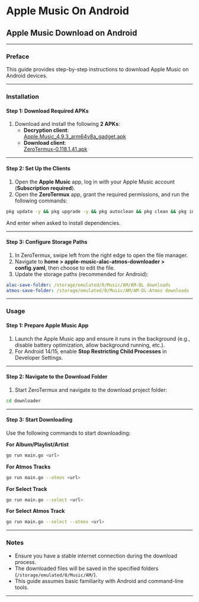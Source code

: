 # Apple Music On Android

## Apple Music Download on Android

***

### **Preface**

This guide provides step-by-step instructions to download Apple Music on Android devices.

***

### **Installation**

#### **Step 1: Download Required APKs**

1. Download and install the following **2 APKs**:
   * **Decryption client**:\
     [Apple.Music\_4.9.3\_arm64v8a\_gadget.apk](https://github.com/itouakirai/apple-music-jshook-script/releases/download/wsa/Apple.Music_4.9.3_arm64v8a_gadget.apk)
   * **Download client**:\
     [ZeroTermux-0.118.1.41.apk](https://github.com/hanxinhao000/ZeroTermux/releases/download/release/ZeroTermux-0.118.1.41.apk)

***

#### **Step 2: Set Up the Clients**

1. Open the **Apple Music** app, log in with your Apple Music account (**Subscription required**).
2. Open the **ZeroTermux** app, grant the required permissions, and run the following commands:

```bash
pkg update -y && pkg upgrade -y && pkg autoclean && pkg clean && pkg install git golang gpac ffmpeg && git clone --depth 1 https://github.com/GenzPN/apple-music-downloader downloader
```
And enter when asked to install dependencies.
***

#### **Step 3: Configure Storage Paths**

1. In ZeroTermux, swipe left from the right edge to open the file manager.
2. Navigate to **home > apple-music-alac-atmos-downloader > config.yaml**, then choose to edit the file.
3. Update the storage paths (recommended for Android):

```yaml
alac-save-folder: /storage/emulated/0/Music/AM/AM-DL downloads
atmos-save-folder: /storage/emulated/0/Music/AM/AM-DL-Atmos downloads
```

***

### **Usage**

#### **Step 1: Prepare Apple Music App**

1. Launch the Apple Music app and ensure it runs in the background (e.g., disable battery optimization, allow background running, etc.).
2. For Android 14/15, enable **Stop Restricting Child Processes** in Developer Settings.

***

#### **Step 2: Navigate to the Download Folder**

1. Start ZeroTermux and navigate to the download project folder:

```bash
cd downloader
```

***

#### **Step 3: Start Downloading**

Use the following commands to start downloading:

**For Album/Playlist/Artist**

```bash
go run main.go <url>
```

**For Atmos Tracks**

```bash
go run main.go --atmos <url>
```

**For Select Track**

```bash
go run main.go --select <url>
```

**For Select Atmos Track**

```bash
go run main.go --select --atmos <url>
```

***

### **Notes**

* Ensure you have a stable internet connection during the download process.
* The downloaded files will be saved in the specified folders (`/storage/emulated/0/Music/AM/`).
* This guide assumes basic familiarity with Android and command-line tools.

***
